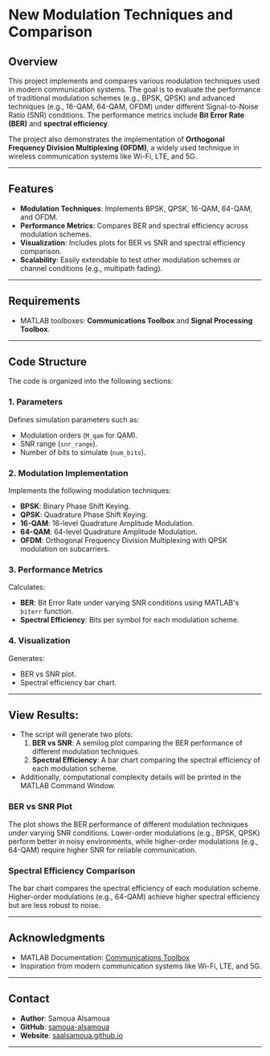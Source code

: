 # **New Modulation Techniques and Comparison**

## **Overview**
This project implements and compares various modulation techniques used in modern communication systems. The goal is to evaluate the performance of traditional modulation schemes (e.g., BPSK, QPSK) and advanced techniques (e.g., 16-QAM, 64-QAM, OFDM) under different Signal-to-Noise Ratio (SNR) conditions. The performance metrics include **Bit Error Rate (BER)** and **spectral efficiency**.

The project also demonstrates the implementation of **Orthogonal Frequency Division Multiplexing (OFDM)**, a widely used technique in wireless communication systems like Wi-Fi, LTE, and 5G.

---

## **Features**
- **Modulation Techniques**: Implements BPSK, QPSK, 16-QAM, 64-QAM, and OFDM.
- **Performance Metrics**: Compares BER and spectral efficiency across modulation schemes.
- **Visualization**: Includes plots for BER vs SNR and spectral efficiency comparison.
- **Scalability**: Easily extendable to test other modulation schemes or channel conditions (e.g., multipath fading).

---

## **Requirements**
- MATLAB toolboxes: **Communications Toolbox** and **Signal Processing Toolbox**.

---

## **Code Structure**
The code is organized into the following sections:

### **1. Parameters**
Defines simulation parameters such as:
- Modulation orders (`M_qam` for QAM).
- SNR range (`snr_range`).
- Number of bits to simulate (`num_bits`).

### **2. Modulation Implementation**
Implements the following modulation techniques:
- **BPSK**: Binary Phase Shift Keying.
- **QPSK**: Quadrature Phase Shift Keying.
- **16-QAM**: 16-level Quadrature Amplitude Modulation.
- **64-QAM**: 64-level Quadrature Amplitude Modulation.
- **OFDM**: Orthogonal Frequency Division Multiplexing with QPSK modulation on subcarriers.

### **3. Performance Metrics**
Calculates:
- **BER**: Bit Error Rate under varying SNR conditions using MATLAB's `biterr` function.
- **Spectral Efficiency**: Bits per symbol for each modulation scheme.

### **4. Visualization**
Generates:
- BER vs SNR plot.
- Spectral efficiency bar chart.

---

## **View Results**:
   - The script will generate two plots:
     1. **BER vs SNR**: A semilog plot comparing the BER performance of different modulation techniques.
     2. **Spectral Efficiency**: A bar chart comparing the spectral efficiency of each modulation scheme.
   - Additionally, computational complexity details will be printed in the MATLAB Command Window.

### **BER vs SNR Plot**
The plot shows the BER performance of different modulation techniques under varying SNR conditions. Lower-order modulations (e.g., BPSK, QPSK) perform better in noisy environments, while higher-order modulations (e.g., 64-QAM) require higher SNR for reliable communication.

### **Spectral Efficiency Comparison**
The bar chart compares the spectral efficiency of each modulation scheme. Higher-order modulations (e.g., 64-QAM) achieve higher spectral efficiency but are less robust to noise.

---

## **Acknowledgments**
- MATLAB Documentation: [Communications Toolbox](https://www.mathworks.com/help/comm/)
- Inspiration from modern communication systems like Wi-Fi, LTE, and 5G.

---

## Contact
- **Author**: Samoua Alsamoua
- **GitHub**: [samoua-alsamoua](https://github.com/samoua-alsamoua)
- **Website**: [saalsamoua.github.io](https://samoua-alsamoua.github.io/saalsamoua/)

---
